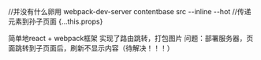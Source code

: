 
//并没有什么卵用
webpack-dev-server contentbase src --inline --hot
//传递元素到孙子页面
{...this.props}


简单地react + webpack框架
实现了路由跳转，打包图片
问题：部署服务器，页面跳转到子页面后，刷新不显示内容（待解决！！！）